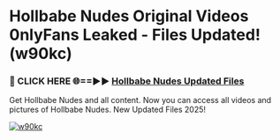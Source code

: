 # Hollbabe Nudes Original Videos 0nlyFans Leaked - Files Updated! (w90kc)

<h3>🔴 CLICK HERE 🌐==►► <a href="https://tinyurl.com/yc6ubb5a" rel="nofollow">Hollbabe Nudes Updated Files</a></h3>

Get Hollbabe Nudes and all content. Now you can access all videos and pictures of Hollbabe Nudes. New Updated Files 2025!

[![w90kc](https://i.imgur.com/7eu0CRL.gif)](https://tinyurl.com/yc6ubb5a)

